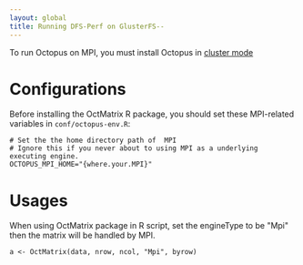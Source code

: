 ```yaml
---
layout: global
title: Running DFS-Perf on GlusterFS--
---
```


To run Octopus on MPI, you must install Octopus in [cluster mode](Running-Octopus-on-a-Cluster.html)

# Configurations
Before installing the OctMatrix R package, you should set these MPI-related variables in `conf/octopus-env.R`:

    # Set the the home directory path of  MPI
    # Ignore this if you never about to using MPI as a underlying executing engine.
    OCTOPUS_MPI_HOME="{where.your.MPI}"

# Usages
When using OctMatrix package in R script, set the engineType to be "Mpi" then the matrix will be handled by MPI.

    a <- OctMatrix(data, nrow, ncol, "Mpi", byrow)